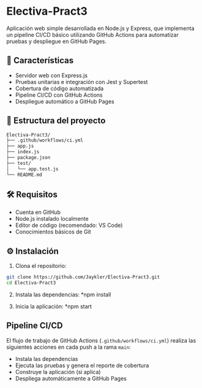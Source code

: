 # Electiva-Pract3

Aplicación web simple desarrollada en Node.js y Express, que implementa un pipeline CI/CD básico utilizando GitHub Actions para automatizar pruebas y despliegue en GitHub Pages.

## 🚀 Características

- Servidor web con Express.js
- Pruebas unitarias e integración con Jest y Supertest
- Cobertura de código automatizada
- Pipeline CI/CD con GitHub Actions
- Despliegue automático a GitHub Pages

## 📁 Estructura del proyecto

```bash
Electiva-Pract3/
├── .github/workflows/ci.yml
├── app.js
├── index.js
├── package.json
├── test/
│   └── app.test.js
└── README.md
```

## 🛠️ Requisitos

- Cuenta en GitHub
- Node.js instalado localmente
- Editor de código (recomendado: VS Code)
- Conocimientos básicos de Git

## ⚙️ Instalación

1. Clona el repositorio:

```bash
git clone https://github.com/Jaykler/Electiva-Pract3.git
cd Electiva-Pract3
```
2. Instala las dependencias:
   *npm install
  
3. Inicia la aplicación:
    *npm start

## Pipeline CI/CD

El flujo de trabajo de GitHub Actions (`.github/workflows/ci.yml`) realiza las siguientes acciones en cada push a la rama `main`:

- Instala las dependencias
- Ejecuta las pruebas y genera el reporte de cobertura
- Construye la aplicación (si aplica)
- Despliega automáticamente a GitHub Pages

